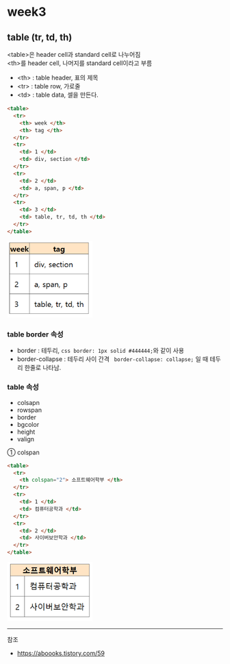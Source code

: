 # week3
## table (tr, td, th)

\<table>은 header cell과 standard cell로 나누어짐  
\<th>를 header cell, 나머지를 standard cell이라고 부름  

- \<th> : table header, 표의 제목
- \<tr> : table row, 가로줄
- \<td> : table data, 셀을 만든다.  

```html
<table>
  <tr>
    <th> week </th>
    <th> tag </th>
  </tr>
  <tr>
    <td> 1 </td>
    <td> div, section </td>
  </tr>
  <tr>
    <td> 2 </td>
    <td> a, span, p </td>
  </tr>
  <tr>
    <td> 3 </td>
    <td> table, tr, td, th </td>
  </tr>
</table>
```
<img src="./imgs/table.png" width="200"/>

### table border 속성  
- border : 테두리, ```css border: 1px solid #444444;```와 같이 사용
- border-collapse : 테두리 사이 간격 ``` border-collapse: collapse;``` 일 때 테두리 한줄로 나타남.

### table 속성
- colsapn
- rowspan
- border
- bgcolor
- height
- valign  

① colspan
```html
<table>
  <tr>
    <th colspan="2"> 소프트웨어학부 </th>
  </tr>
  <tr>
    <td> 1 </td>
    <td> 컴퓨터공학과 </td>
  </tr>
  <tr>
    <td> 2 </td>
    <td> 사이버보안학과 </td>
  </tr>
</table>
```
<img src="./imgs/table2.png" width="200"/>


* * *
참조
- https://aboooks.tistory.com/59
